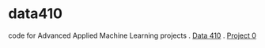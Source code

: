 # data410
code for Advanced Applied Machine Learning projects
.  [Data 410](https://caitlin0806.github.io/data410)
.  [Project 0](https://caitlin0806.github.io/data410/project0)
